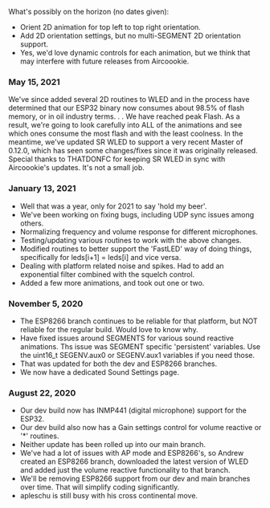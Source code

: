 What's possibly on the horizon (no dates given):

* Orient 2D animation for top left to top right orientation.
* Add 2D orientation settings, but no multi-SEGMENT 2D orientation support.
* Yes, we'd love dynamic controls for each animation, but we think that may interfere with future releases from Aircoookie.

### May 15, 2021

We've since added several 2D routines to WLED and in the process have determined that our ESP32 binary now consumes about 98.5% of flash memory, or in oil industry terms. . . We have reached peak Flash. As a result, we're going to look carefully into ALL of the animations and see which ones consume the most flash and with the least coolness. In the meantime, we've updated SR WLED to support a very recent Master of 0.12.0, which has seen some changes/fixes since it was originally released. Special thanks to THATDONFC for keeping SR WLED in sync with Aircoookie's updates. It's not a small job.

### January 13, 2021

* Well that was a year, only for 2021 to say 'hold my beer'.
* We've been working on fixing bugs, including UDP sync issues among others.
* Normalizing frequency and volume response for different microphones.
* Testing/updating various routines to work with the above changes.
* Modified routines to better support the 'FastLED' way of doing things, specifically for leds[i+1] = leds[i] and vice versa.
* Dealing with platform related noise and spikes. Had to add an exponential filter combined with the squelch control.
* Added a few more animations, and took out one or two.


### November 5, 2020

* The ESP8266 branch continues to be reliable for that platform, but NOT reliable for the regular build. Would love to know why.
* Have fixed issues around SEGMENTS for various sound reactive animations. Ths issue was SEGMENT specific 'persistent' variables. Use the uint16_t SEGENV.aux0 or SEGENV.aux1 variables if you need those.
* That was updated for both the dev and ESP8266 branches.
* We now have a dedicated Sound Settings page.


### August 22, 2020

* Our dev build now has INMP441 (digital microphone) support for the ESP32.
* Our dev build also now has a Gain settings control for volume reactive or '*' routines.
* Neither update has been rolled up into our main branch.
* We've had a lot of issues with AP mode and ESP8266's, so Andrew created an ESP8266 branch, downloaded the latest version of WLED and added just the volume reactive functionality to that branch.
* We'll be removing ESP8266 support from our dev and main branches over time. That will simplify coding significantly.
* apleschu is still busy with his cross continental move.
